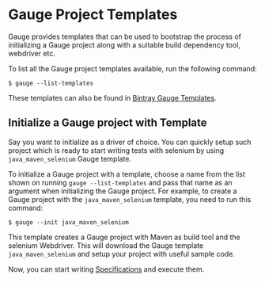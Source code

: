 # Gauge Project Templates

Gauge provides templates that can be used to bootstrap the process of initializing a Gauge project along with a suitable build dependency tool, webdriver etc.

To list all the Gauge project templates available, run the following command:

```
$ gauge --list-templates
```

These templates can also be found in [Bintray Gauge Templates](https://bintray.com/gauge/Templates/gauge-templates/view#files).

## Initialize a Gauge project with Template

Say you want to initialize  as a driver of choice. You can quickly setup such project which is ready to start writing tests with selenium by using `java_maven_selenium` Gauge template.

To initialize a Gauge project with a template, choose a name from the list shown on running `gauge --list-templates` and pass that name as an argument when initializing the Gauge project. For example, to create a Gauge project with the `java_maven_selenium` template, you need to run this command:

```
$ gauge --init java_maven_selenium
```

This template creates a Gauge project with Maven as build tool and the selenium Webdriver. This will download the Gauge template `java_maven_selenium` and setup your project with useful sample code.

Now, you can start writing [Specifications](../specifications/README.md) and execute them.
